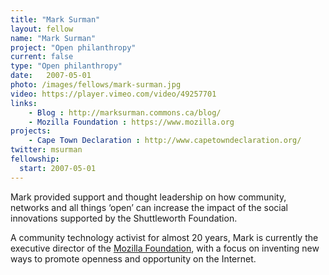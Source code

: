 ```yaml
---
title: "Mark Surman"
layout: fellow
name: "Mark Surman"
project: "Open philanthropy"
current: false
type: "Open philanthropy"
date:   2007-05-01
photo: /images/fellows/mark-surman.jpg
video: https://player.vimeo.com/video/49257701
links:
    - Blog : http://marksurman.commons.ca/blog/
    - Mozilla Foundation : https://www.mozilla.org
projects:
    - Cape Town Declaration : http://www.capetowndeclaration.org/
twitter: msurman
fellowship:
  start: 2007-05-01
---
```

Mark provided support and thought leadership on how community, networks and all things ‘open’ can increase the impact of the social innovations supported by the Shuttleworth Foundation.

A community technology activist for almost 20 years, Mark is currently the executive director of the [Mozilla Foundation](https://www.mozilla.org), with a focus on inventing new ways to promote openness and opportunity on the Internet.
